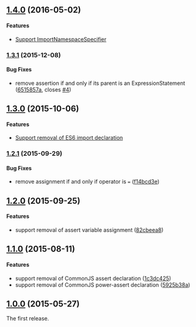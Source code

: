 ## [1.4.0](https://github.com/twada/unassert/releases/tag/v1.4.0) (2016-05-02)


#### Features

* [Support ImportNamespaceSpecifier](https://github.com/twada/unassert/pull/6)


### [1.3.1](https://github.com/twada/unassert/releases/tag/v1.3.1) (2015-12-08)


#### Bug Fixes

  * remove assertion if and only if its parent is an ExpressionStatement ([6515857a](https://github.com/twada/unassert/commit/6515857a28f96ac6de9a92eeeb97629210c239eb), closes [#4](https://github.com/twada/unassert/issues/4))


## [1.3.0](https://github.com/twada/unassert/releases/tag/v1.3.0) (2015-10-06)


#### Features

  * [Support removal of ES6 import declaration](https://github.com/twada/unassert/pull/3)


### [1.2.1](https://github.com/twada/unassert/releases/tag/v1.2.1) (2015-09-29)


#### Bug Fixes

  * remove assignment if and only if operator is `=` ([f14bcd3e](https://github.com/twada/unassert/commit/f14bcd3efd030d33d27ab48f6c89f2ad059cd476))


## [1.2.0](https://github.com/twada/unassert/releases/tag/v1.2.0) (2015-09-25)


#### Features

  * support removal of assert variable assignment ([82cbeea8](https://github.com/twada/unassert/commit/82cbeea801257e2a776a50996666112d96ef42b4))


## [1.1.0](https://github.com/twada/unassert/releases/tag/v1.1.0) (2015-08-11)


#### Features

  * support removal of CommonJS assert declaration ([1c3dc425](https://github.com/twada/unassert/commit/1c3dc425f93f1d8b3790e1ea909a14ff0a6f076f))
  * support removal of CommonJS power-assert declaration ([5925b38a](https://github.com/twada/unassert/commit/5925b38a351596afab4de2f027fed9dc2ed82602))


## [1.0.0](https://github.com/twada/unassert/releases/tag/v1.0.0) (2015-05-27)


The first release.
